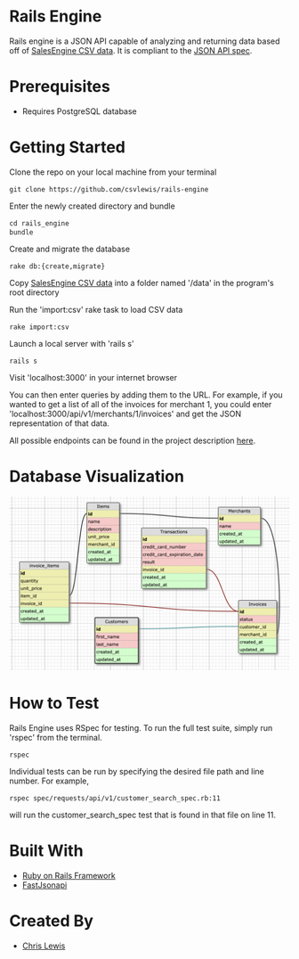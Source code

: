 # Rails Engine

Rails engine is a JSON API capable of analyzing and returning data based off of [SalesEngine CSV data](https://github.com/turingschool-examples/sales_engine/tree/master/data). It is compliant to the [JSON API spec](https://jsonapi.org/).

# Prerequisites

- Requires PostgreSQL database

# Getting Started

Clone the repo on your local machine from your terminal

    git clone https://github.com/csvlewis/rails-engine

Enter the newly created directory and bundle

    cd rails_engine
    bundle

Create and migrate the database

    rake db:{create,migrate}

Copy [SalesEngine CSV data](https://github.com/turingschool-examples/sales_engine/t`ree/master/data) into a folder named '/data' in the program's root directory

Run the 'import:csv' rake task to load CSV data

    rake import:csv

Launch a local server with 'rails s'

    rails s

Visit 'localhost:3000' in your internet browser

You can then enter queries by adding them to the URL. For example, if you wanted to get a list of all of the invoices for merchant 1, you could enter 'localhost:3000/api/v1/merchants/1/invoices' and get the JSON representation of that data.

All possible endpoints can be found in the project description [here](http://backend.turing.io/module3/projects/rails_engine).

# Database Visualization

![Database Visualizaion](/db_schema.png?raw=true)

# How to Test

Rails Engine uses RSpec for testing. To run the full test suite, simply run 'rspec' from the terminal.

    rspec

Individual tests can be run by specifying the desired file path and line number. For example,

    rspec spec/requests/api/v1/customer_search_spec.rb:11

will run the customer_search_spec test that is found in that file on line 11.

# Built With

- [Ruby on Rails Framework](https://rubyonrails.org/)
- [FastJsonapi](https://github.com/Netflix/fast_jsonapi)

# Created By

- [Chris Lewis](https://github.com/csvlewis)
